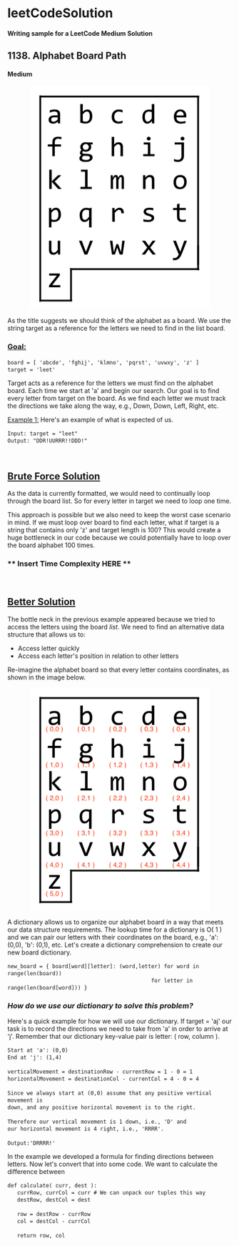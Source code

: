 # leetCodeSolution
#### Writing sample for a LeetCode Medium Solution 

## 1138. Alphabet Board Path
#### Medium

<p align="center">
<img width="403" height="500" src="images/azboard.png">
</p>

As the title suggests we should think of the alphabet as a board. We use the
string target as a reference for the letters we need to find in the list board. 

### <ins>Goal:</ins> 

```
board = [ 'abcde', 'fghij', 'klmno', 'pqrst', 'uvwxy', 'z' ]
target = 'leet'
```
Target acts as a reference for the letters we must find on the alphabet board. Each time we start at 'a' and begin our search. Our goal is to find every letter from target on the board. 
As we find each letter we must track the directions we take along the way, 
e.g., Down, Down, Left, Right, etc.  

<ins>Example 1:</ins> 
Here's an example of what is expected of us. 
```
Input: target = "leet"
Output: "DDR!UURRR!!DDD!"
```

<br> 

## <ins>Brute Force Solution</ins>

As the data is currently formatted, we would need to continually loop through
the board list. So for every letter in target we need to loop one time. 

This approach is possible but we also need to keep the worst case scenario in
mind. If we must loop over board to find each letter, what if target is a
string that contains only 'z' and target length is 100?
This would create a huge bottleneck in our code because we could potentially
have to loop over the board alphabet 100 times. 

### ** Insert Time Complexity HERE ** 

<br>

## <ins>Better Solution</ins>
The bottle neck in the previous example appeared because we tried to access the
letters using the board *list*. We need to find an alternative data structure
that allows us to:
- Access letter quickly 
- Access each letter's position in relation to other letters

Re-imagine the alphabet board so that every letter contains coordinates, as
shown in the image below. 

<p align="center">
<img width="403" height="500" src="images/azboardCoords.png">
</p>

A dictionary allows us to organize our alphabet board in a way that meets our
data structure requirements. The lookup time for a dictionary is O( 1 ) and we
can pair our letters with their coordinates on the board, e.g., 'a': (0,0),
'b': (0,1), etc.
Let's create a dictionary comprehension to create our new board dictionary. 

```
new_board = { board[word][letter]: (word,letter) for word in range(len(board))
                                             for letter in range(len(board[word])) }
```

### *How do we use our dictionary to solve this problem?*

Here's a quick example for how we will use our dictionary. If target = 'aj' our
task is to record the directions we need to take from 'a' in order to arrive at 'j'.
Remember that our dictionary key-value pair is letter: ( row, column ).

```
Start at 'a': (0,0) 
End at 'j': (1,4) 

verticalMovement = destinationRow - currentRow = 1 - 0 = 1 
horizontalMovement = destinationCol - currentCol = 4 - 0 = 4

Since we always start at (0,0) assume that any positive vertical movement is
down, and any positive horizontal movement is to the right. 

Therefore our vertical movement is 1 down, i.e., 'D' and
our horizontal movement is 4 right, i.e., 'RRRR'.

Output:'DRRRR!'
```
In the example we developed a formula for finding directions between letters. 
Now let's convert that into some code. We want to calculate the difference
between  

```
def calculate( curr, dest ):
   currRow, currCol = curr # We can unpack our tuples this way
   destRow, destCol = dest 

   row = destRow - currRow
   col = destCol - currCol 

   return row, col 
```


